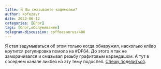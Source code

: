 ```yaml
---
title: 🗒 Вы смазываете кофемолки? 
author: kofezavr
date: 2022-06-12
categories: [Блог]
tags: [блог,обслуживание]
telegram-discussion: coffeesaurus/400
--- 
```

Я стал задумываться об этом только когда обнаружил, насколько клёво крутится регулировка помола на #DF64. До этого я так не заморачивался и смазывал резьбу графитовым карандашом. А тут в соседнем канале ликбез на эту тему подоспел. [Спешу поделиться](https://t.me/mch_wrkshp/86).